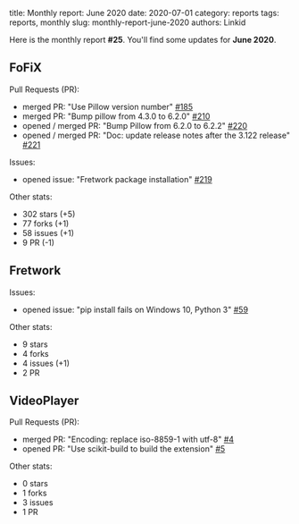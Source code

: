 title: Monthly report: June 2020
date: 2020-07-01
category: reports
tags: reports, monthly
slug: monthly-report-june-2020
authors: Linkid

Here is the monthly report **#25**. You'll find some updates for **June 2020**.


## FoFiX

Pull Requests (PR):

- merged PR: "Use Pillow version number" [#185](https://github.com/fofix/fofix/pull/185)
- merged PR: "Bump pillow from 4.3.0 to 6.2.0" [#210](https://github.com/fofix/fofix/pull/210)
- opened / merged PR: "Bump Pillow from 6.2.0 to 6.2.2" [#220](https://github.com/fofix/fofix/pull/220)
- opened / merged PR: "Doc: update release notes after the 3.122 release" [#221](https://github.com/fofix/fofix/pull/221)

Issues:

- opened issue: "Fretwork package installation" [#219](https://github.com/fofix/fofix/issues/219)

Other stats:

- 302 stars (+5)
- 77 forks (+1)
- 58 issues (+1)
- 9 PR (-1)


## Fretwork

Issues:

- opened issue: "pip install fails on Windows 10, Python 3" [#59](https://github.com/fofix/fretwork/issues/59)

Other stats:

- 9 stars
- 4 forks
- 4 issues (+1)
- 2 PR


## VideoPlayer

Pull Requests (PR):

- merged PR: "Encoding: replace iso-8859-1 with utf-8" [#4](https://github.com/fofix/python-videoplayer/pull/4)
- opened PR: "Use scikit-build to build the extension" [#5](https://github.com/fofix/python-videoplayer/pull/5)

Other stats:

- 0 stars
- 1 forks
- 3 issues
- 1 PR
